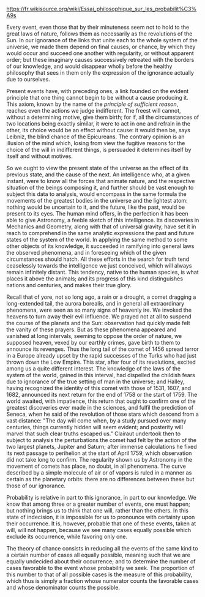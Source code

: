 https://fr.wikisource.org/wiki/Essai_philosophique_sur_les_probabilit%C3%A9s

Every event, even those that by their minuteness seem not to hold to
the great laws of nature, follows them as necessarily as the
revolutions of the Sun. In our ignorance of the links that unite each
to the whole system of the universe, we made them depend on final
causes, or chance, by which they would occur and succeed one another
with regularity, or without apparent order; but these imaginary causes
successively retreated with the borders of our knowledge, and would
disappear wholly before the healthy philosophy that sees in them
only the expression of the ignorance actually due to ourselves.

Present events have, with preceding ones, a link founded on the
evident principle that one thing cannot begin to be without a cause
producing it. This axiom, known by the name of the *principle of
sufficient reason*, reaches even the actions we judge indifferent. The
freest will cannot, without a determining motive, give them birth; for
if, all the circumstances of two locations being exactly similar, it
were to act in one and refrain in the other, its choice would be an
effect without cause: it would then be, says Leibniz, the blind chance
of the Epicureans. The contrary opinion is an illusion of the mind
which, losing from view the fugitive reasons for the choice of the
will in indifferent things, is persuaded it determines itself by
itself and without motives.

So we ought to view the present state of the universe as the
effect of its previous state, and the cause of the next. An
intelligence who, at a given instant, were to know all the forces that
animate nature, and the respective situation of the beings composing
it, and further should be vast enough to subject this data to
analysis, would encompass in the same formula the movements of the
greatest bodies in the universe and the lightest atom: nothing would
be uncertain to it, and the future, like the past, would be present to
its eyes. The human mind offers, in the perfection it has been able to
give Astronomy, a feeble sketch of this intelligence. Its discoveries
in Mechanics and Geometry, along with that of universal gravity, have
set it in reach to comprehend in the same analytic expressions the
past and future states of the system of the world. In applying the
same method to some other objects of its knowledge, it succeeded in
ramifying into general laws the observed phenomena, and in foreseeing
which of the given circumstances should hatch. All these efforts in
the search for truth tend ceaselessly towards the intelligence we just
conceived, which will always remain infinitely distant. This tendency,
native to the human species, is what places it above the animals; and
its progress of this kind distinguishes nations and centuries, and
makes their true glory.

Recall that of yore, not so long ago, a rain or a drought, a comet
dragging a long-extended tail, the aurora borealis, and in general all
extraordinary phenomena, were seen as so many signs of heavenly ire.
We invoked the heavens to turn away their evil influence. We prayed
not at all to suspend the course of the planets and the Sun:
observation had quickly made felt the vanity of these prayers. But as
these phenomena appeared and vanished at long intervals, seeming to
oppose the order of nature, we supposed heaven, vexed by our earthly
crimes, gave birth to them to announce its revenges. Thus the long
tail of the comet of 1456 spread terror in a Europe already upset by
the rapid successes of the Turks who had just thrown down the Low
Empire. This star, after four of its revolutions, excited among us a
quite different interest. The knowledge of the laws of the system of
the world, gained in this interval, had dispelled the childish fears
due to ignorance of the true setting of man in the universe; and Halley,
having recognized the identity of this comet with those of 1531, 1607,
and 1682, announced its next return for the end of 1758 or the start
of 1759. The world awaited, with impatience, this return that ought to
confirm one of the greatest discoveries ever made in the sciences, and
fulfil the prediction of Seneca, when he said of the revolution of
those stars which descend from a vast distance: "The day will come
when, by a study pursued over many centuries, things currently hidden
will seem evident; and posterity will marvel that such clear truths
escaped us." Clairaut undertook then to subject to analysis the
perturbations the comet had felt by the action of the two largest
planets, Jupiter and Saturn; after immense calculations he fixed its
next passage to perihelion at the start of April 1759, which
observation did not take long to confirm. The regularity shown us by
Astronomy in the movement of comets has place, no doubt, in all
phenomena. The curve described by a simple molecule of air or of
vapors is ruled in a manner as certain as the planetary orbits: there
are no differences between these but those of our ignorance.

Probability is relative in part to this ignorance, in part to our
knowledge. We know that among three or a greater number of events, one
must happen; but nothing brings us to think that one will, rather than
the others. In this state of indecision, it is impossible for us to
pronounce with certainty upon their occurrence. It is, however, probable
that one of these events, taken at will, will not happen, because we
see many cases equally possible which exclude its occurrence, while
favoring only one.

The theory of chance consists in reducing all the events of the same
kind to a certain number of cases all equally possible, meaning such
that we are equally undecided about their occurrence; and to determine
the number of cases favorable to the event whose probability we
seek. The proportion of this number to that of all possible cases is
the measure of this probability, which thus is simply a fraction whose
numerator counts the favorable cases and whose denominator counts the
possible.

